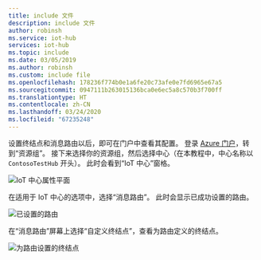 ```yaml
---
title: include 文件
description: include 文件
author: robinsh
ms.service: iot-hub
services: iot-hub
ms.topic: include
ms.date: 03/05/2019
ms.author: robinsh
ms.custom: include file
ms.openlocfilehash: 178236f774b0e1a6fe20c73afe0e7fd6965e67a5
ms.sourcegitcommit: 0947111b263015136bca0e6ec5a8c570b3f700ff
ms.translationtype: HT
ms.contentlocale: zh-CN
ms.lasthandoff: 03/24/2020
ms.locfileid: "67235248"
---
```

设置终结点和消息路由以后，即可在门户中查看其配置。 登录 [Azure 门户](https://portal.azure.com)，转到“资源组”。  接下来选择你的资源组，然后选择中心（在本教程中，中心名称以 `ContosoTestHub` 开头）。 此时会看到“IoT 中心”窗格。

![IoT 中心属性平面](./media/iot-hub-include-view-routing-in-portal/01-show-hub-properties.png)

在适用于 IoT 中心的选项中，选择“消息路由”。  此时会显示已成功设置的路由。

![已设置的路由](./media/iot-hub-include-view-routing-in-portal/02-show-message-routes.png)

在“消息路由”屏幕上选择“自定义终结点”，查看为路由定义的终结点。

![为路由设置的终结点](./media/iot-hub-include-view-routing-in-portal/03-show-routing-endpoints.png)